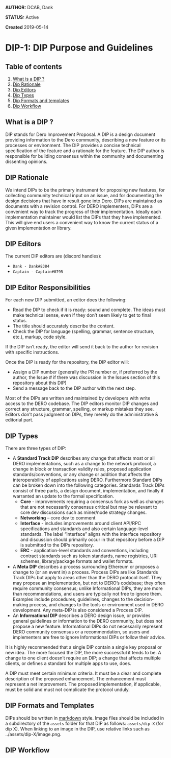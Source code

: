 **AUTHOR:** DCAB, Dank

**STATUS:** Active

**Created** 2019-05-14


# DIP-1: DIP Purpose and Guidelines 

## Table of contents
1. [What is a DIP ?](#WhatisaDIP)
2. [Dip Rationale](#DipRationale)
3. [Dip Editors](#DipEditors)
4. [Dip Types](#DipTypes)
5. [Dip Formats and templates](#DipFormats)
6. [Dip Workflow](#DipWorkflow)




## What is a DIP ? <a name="WhatisaDIP"></a>
DIP stands for Dero Improvement Proposal. A DIP is a design document providing information to the Dero community, describing a new feature or its processes or environment. The DIP provides a concise technical specification of the feature and a rationale for the feature. The DIP author is responsible for building consensus within the community and documenting dissenting opinions.

## DIP Rationale <a name="DIPRationale"></a>
We intend DIPs to be the primary instrument for proposing new features, for collecting community technical input on an issue, and for documenting the design decisions that have in result gone into Dero. DIPs are maintained as documents with a revision control. For DERO implementers, DIPs are a convenient way to track the progress of their implementation. Ideally each implementation maintainer would list the DIPs that they have implemented. This will give end users a convenient way to know the current status of a given implementation or library.

## DIP Editors <a name="DIPEditors"></a>
The current DIP editors are (discord handles):

  * `Dank - Dank#8384` <br/>
  * `Captain - Captain#0795` <br/>

## DIP Editor Responsibilities
For each new DIP submitted, an editor does the following:
  * Read the DIP to check if it is ready: sound and complete. The ideas must make technical sense, even if they don’t seem likely to get to final status.
  * The title should accurately describe the content.
  * Check the DIP for language (spelling, grammar, sentence structure, etc.), markup, code style.

If the DIP isn’t ready, the editor will send it back to the author for revision with specific instructions.<br/>

Once the DIP is ready for the repository, the DIP editor will:
  *	Assign a DIP number (generally the PR number or, if preferred by the author, the Issue # if there was discussion in the Issues section of this repository about this DIP)
  *	Send a message back to the DIP author with the next step.
  
Most of the DIPs are written and maintained by developers with write access to the DERO codebase. The DIP editors monitor DIP changes and correct any structure, grammar, spelling, or markup mistakes they see.
Editors don’t pass judgment on DIPs, they merely do the administrative & editorial part.

## DIP Types <a name="DIPTypes"></a>
There are three types of DIP:
  *	A **Standard Track DIP** describes any change that affects most or all DERO implementations, such as a change to the network protocol, a change in block or transaction validity rules, proposed application standards/conventions, or any change or addition that affects the interoperability of applications using DERO. Furthermore Standard DIPs can be broken down into the following categories. Standards Track DIPs consist of three parts, a design document, implementation, and finally if warranted an update to the formal specification.
    * **Core** - improvements requiring a consensus fork as well as changes that are not necessarily consensus critical but may be relevant to core dev discussions such as miner/node strategy changes.
    * **Networking** – core dev to comment
    *	**Interface** - includes improvements around client API/RPC specifications and standards and also certain language-level standards. The label “interface” aligns with the interface repository and discussion should primarily occur in that repository before a DIP is submitted to the DIPs repository.
    *	**ERC** - application-level standards and conventions, including contract standards such as token standards, name registries, URI schemes, library/package formats and wallet formats.
  *	A **Meta DIP** describes a process surrounding Ethereum or proposes a change to (or an event in) a process. Process DIPs are like Standards Track DIPs but apply to areas other than the DERO protocol itself. They may propose an implementation, but not to DERO’s codebase; they often require community consensus; unlike Informational DIPs, they are more than recommendations, and users are typically not free to ignore them. Examples include procedures, guidelines, changes to the decision-making process, and changes to the tools or environment used in DERO development. Any meta-DIP is also considered a Process DIP.
  *	An **Informational DIP** describes a DERO design issue, or provides general guidelines or information to the DERO community, but does not propose a new feature. Informational DIPs do not necessarily represent DERO community consensus or a recommendation, so users and implementers are free to ignore Informational DIPs or follow their advice.

It is highly recommended that a single DIP contain a single key proposal or new idea. The more focused the DIP, the more successful it tends to be. A change to one client doesn’t require an DIP; a change that affects multiple clients, or defines a standard for multiple apps to use, does.

A DIP must meet certain minimum criteria. It must be a clear and complete description of the proposed enhancement. The enhancement must represent a net improvement. The proposed implementation, if applicable, must be solid and must not complicate the protocol unduly.

## DIP Formats and Templates <a name="DIPFormats"></a>
DIPs should be written in [markdown](https://github.com/adam-p/markdown-here/wiki/Markdown-Cheatsheet) style. Image files should be included in a subdirectory of the `assets` folder for that DIP as follows: `assets/dip-X` (for dip X). When linking to an image in the DIP, use relative links such as ../assets/dip-X/image.png.




## DIP Workflow <a name="DIPWorkflow"></a>
